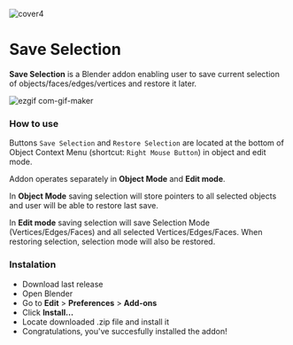 
![cover4](https://user-images.githubusercontent.com/18052453/196221861-1db00556-eb1a-4ecf-803d-63ec1eb69756.png)

# Save Selection



**Save Selection** is a Blender addon enabling user to save current selection of objects/faces/edges/vertices and restore it later.

![ezgif com-gif-maker](https://user-images.githubusercontent.com/18052453/196117276-ccebd0ee-b38f-4fae-9ea2-0900402f12f8.gif)

### How to use

Buttons ```Save Selection``` and ```Restore Selection``` are located at the bottom of Object Context Menu (shortcut: ```Right Mouse Button```) in object and edit mode.

Addon operates separately in **Object Mode** and **Edit mode**.

In **Object Mode** saving selection will store pointers to all selected objects and user will be able to restore last save.

In **Edit mode** saving selection will save Selection Mode (Vertices/Edges/Faces) and all selected Vertices/Edges/Faces. When restoring selection, selection mode will also be restored.

### Instalation

- Download last release
- Open Blender
- Go to **Edit** > **Preferences** > **Add-ons**
- Click **Install...**
- Locate downloaded .zip file and install it
- Congratulations, you've succesfully installed the addon!
